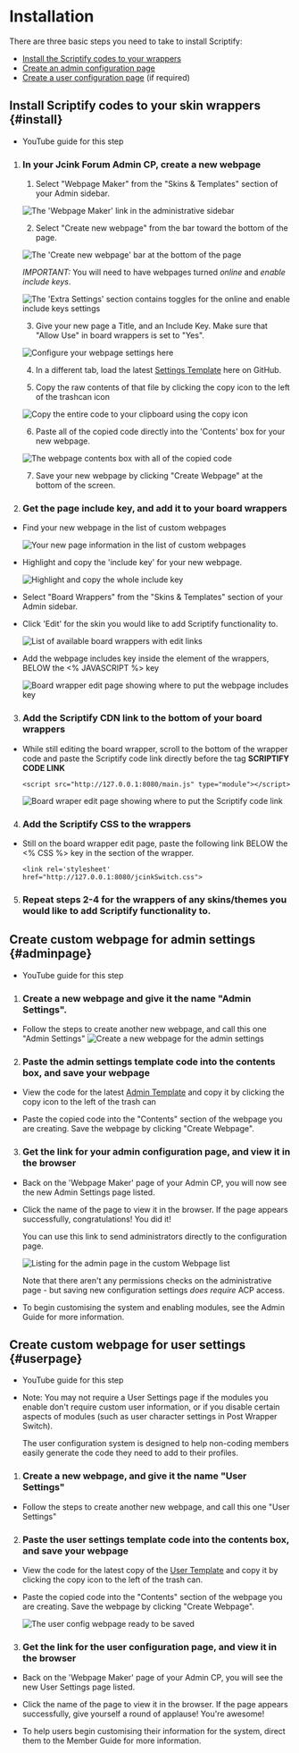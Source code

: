 # Installation

There are three basic steps you need to take to install Scriptify:

- [Install the Scriptify codes to your wrappers](#install)
- [Create an admin configuration page](#adminpage)
- [Create a user configuration page](#userpage) (if required)

## Install Scriptify codes to your skin wrappers {#install}

- YouTube guide for this step

1. ### In your Jcink Forum Admin CP, create a new webpage

   1. Select "Webpage Maker" from the "Skins & Templates" section of your Admin sidebar.

   ![The 'Webpage Maker' link in the administrative sidebar](./doc_images/gettowebpages.png)

   2. Select "Create new webpage" from the bar toward the bottom of the page.

   ![The 'Create new webpage' bar at the bottom of the page](./doc_images/newwebpagelink.png)

   _IMPORTANT:_ You will need to have webpages turned _online_ and _enable include keys_.

   ![The 'Extra Settings' section contains toggles for the online and enable include keys settings](./doc_images/extrasettingsimportant.png)

   3. Give your new page a Title, and an Include Key. Make sure that "Allow Use" in board wrappers is set to "Yes".

   ![Configure your webpage settings here](./doc_images/makeglobalpage.png)

   4. In a different tab, load the latest [Settings Template](../templates/settingsTemplate.html) here on GitHub.

   5. Copy the raw contents of that file by clicking the copy icon to the left of the trashcan icon

   ![Copy the entire code to your clipboard using the copy icon](./doc_images/githubcopy.png)

   6. Paste all of the copied code directly into the 'Contents' box for your new webpage.

   ![The webpage contents box with all of the copied code](./doc_images/codepage.png)

   7. Save your new webpage by clicking "Create Webpage" at the bottom of the screen.

2. ### Get the page include key, and add it to your board wrappers

- Find your new webpage in the list of custom webpages

  ![Your new page information in the list of custom webpages](./doc_images/newwebpagelink.png)

- Highlight and copy the 'include key' for your new webpage.

  ![Highlight and copy the whole include key](./doc_images/includekeyhighlight.png)

- Select "Board Wrappers" from the "Skins & Templates" section of your Admin sidebar.

- Click 'Edit' for the skin you would like to add Scriptify functionality to.

  ![List of available board wrappers with edit links](./doc_images/wrapperslist.png)

- Add the webpage includes key inside the <head> element of the wrappers, BELOW the <% JAVASCRIPT %> key

  ![Board wrapper edit page showing where to put the webpage includes key](./doc_images/addScriptifyIncludes.png)

3. ### Add the Scriptify CDN link to the bottom of your board wrappers

- While still editing the board wrapper, scroll to the bottom of the wrapper code and paste the Scriptify code link directly before the </body> tag
  **SCRIPTIFY CODE LINK**

  `<script src="http://127.0.0.1:8080/main.js" type="module"></script>`

  ![Board wraper edit page showing where to put the Scriptify code link](./doc_images/scriptCodeLink.png)

4. ### Add the Scriptify CSS to the wrappers

- Still on the board wrapper edit page, paste the following link BELOW the <% CSS %> key in the <head> section of the wrapper.

  `<link rel='stylesheet' href="http://127.0.0.1:8080/jcinkSwitch.css">`

5. ### Repeat steps 2-4 for the wrappers of any skins/themes you would like to add Scriptify functionality to.

## Create custom webpage for admin settings {#adminpage}

- YouTube guide for this step

1. ### Create a new webpage and give it the name "Admin Settings".

- Follow the steps to create another new webpage, and call this one "Admin Settings"
  ![Create a new webpage for the admin settings](./doc_images/adminSettingstat.png)

2. ### Paste the admin settings template code into the contents box, and save your webpage

- View the code for the latest [Admin Template](../templates/adminConfigTemplate.html) and copy it by clicking the copy icon to the left of the trash can

- Paste the copied code into the "Contents" section of the webpage you are creating. Save the webpage by clicking "Create Webpage".

3. ### Get the link for your admin configuration page, and view it in the browser

- Back on the 'Webpage Maker' page of your Admin CP, you will now see the new Admin Settings page listed.

- Click the name of the page to view it in the browser. If the page appears successfully, congratulations! You did it!

  You can use this link to send administrators directly to the configuration page.

  ![Listing for the admin page in the custom Webpage list](./doc_images/adminpagelink.png)

  Note that there aren't any permissions checks on the administrative page - but saving new configuration settings _does require_ ACP access.

- To begin customising the system and enabling modules, see the Admin Guide for more information.

## Create custom webpage for user settings {#userpage}

- YouTube guide for this step

- Note: You may not require a User Settings page if the modules you enable don't require custom user information, or if you disable certain aspects of modules (such as user character settings in Post Wrapper Switch).

  The user configuration system is designed to help non-coding members easily generate the code they need to add to their profiles.

1. ### Create a new webpage, and give it the name "User Settings"

- Follow the steps to create another new webpage, and call this one "User Settings"

2. ### Paste the user settings template code into the contents box, and save your webpage

- View the code for the latest copy of the [User Template](../templates/userConfigTemplate.html) and copy it by clicking the copy icon to the left of the trash can.

- Paste the copied code into the "Contents" section of the webpage you are creating. Save the webpage by clicking "Create Webpage".

  ![The user config webpage ready to be saved](./doc_images/userconfig.png)

3. ### Get the link for the user configuration page, and view it in the browser

- Back on the 'Webpage Maker' page of your Admin CP, you will see the new User Settings page listed.

- Click the name of the page to view it in the browser. If the page appears successfully, give yourself a round of applause! You're awesome!

- To help users begin customising their information for the system, direct them to the Member Guide for more information.
